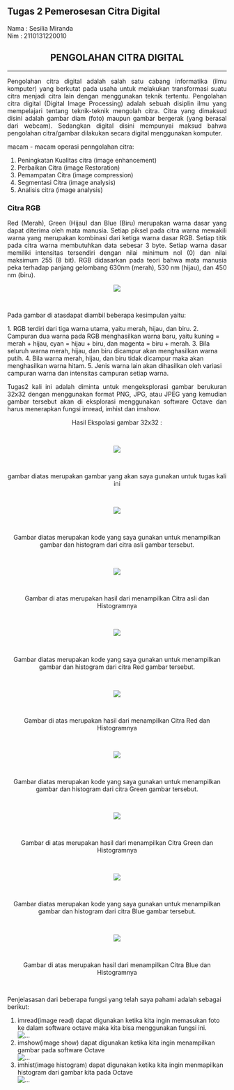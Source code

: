 ## Tugas 2 Pemerosesan Citra Digital
Nama   : Sesilia Miranda<br>
Nim    : 2110131220010


<h2 align="center">PENGOLAHAN CITRA DIGITAL</h2>
<hr>

<p align = "justify">Pengolahan citra digital adalah salah satu cabang informatika (ilmu komputer) yang berkutat pada usaha untuk melakukan transformasi suatu citra menjadi citra lain dengan menggunakan teknik tertentu. Pengolahan citra digital (Digital Image Processing) adalah sebuah disiplin ilmu yang mempelajari tentang teknik-teknik mengolah citra. Citra yang dimaksud disini adalah gambar diam (foto) maupun gambar bergerak (yang berasal dari webcam). Sedangkan digital disini mempunyai maksud bahwa pengolahan citra/gambar dilakukan secara digital menggunakan komputer.</p>

macam - macam operasi penngolahan citra:
1. Peningkatan Kualitas citra (image enhancement)
2. Perbaikan Citra (image Restoration)
3. Pemampatan Citra (image compression)
4. Segmentasi Citra (image analysis)
5. Analisis citra (image analysis)

### Citra RGB
<p align = "justify">Red (Merah), Green (Hijau) dan Blue (Biru) merupakan warna dasar yang dapat diterima oleh mata manusia. Setiap piksel pada citra warna mewakili warna yang merupakan kombinasi dari ketiga warna dasar RGB. Setiap titik pada citra warna membutuhkan data sebesar 3 byte. Setiap warna dasar memiliki intensitas tersendiri dengan nilai minimum nol (0) dan nilai maksimum 255 (8 bit). RGB didasarkan pada teori bahwa mata manusia peka terhadap panjang gelombang 630nm (merah), 530 nm (hijau), dan 450 nm (biru).</p>

<p align = "center"><img src="foto/rgb.PNG"></p><br>

<p align = "justify">Pada gambar di atasdapat diambil beberapa kesimpulan yaitu: </p>
1. RGB terdiri dari tiga warna utama, yaitu merah, hijau, dan biru. 
2. Campuran dua warna pada RGB menghasilkan warna baru, yaitu kuning = merah + hijau, cyan = hijau + biru, dan magenta = biru + merah. 
3. Bila seluruh warna merah, hijau, dan biru dicampur akan menghasilkan warna putih. 
4. Bila warna merah, hijau, dan biru tidak dicampur maka akan menghasilkan warna hitam. 
5. Jenis warna lain akan dihasilkan oleh variasi campuran warna dan intensitas campuran setiap warna.

<p align = "justify">Tugas2 kali ini adalah diminta untuk mengeksplorasi gambar berukuran 32x32 dengan menggunakan format PNG, JPG, atau JPEG yang kemudian gambar tersebut akan di eksplorasi menggunakan software Octave dan harus menerapkan fungsi imread, imhist dan imshow.</p>

<p align = "center">Hasil Ekspolasi gambar 32x32 :</p><br>

<p align = "center"><img src="foto/kucing_garong.jpeg"></p><br>

<p align = "center">gambar diatas merupakan gambar yang akan saya gunakan untuk tugas kali ini</p><br>

<p align = "center"><img src="foto/1.PNG"></p><br>    

<p align = "center">Gambar diatas merupakan kode yang saya gunakan untuk menampilkan gambar dan histogram dari citra asli gambar tersebut.</p><br>

<p align = "center"><img src="foto/2.PNG"></p><br>

<p align = "center">Gambar di atas merupakan hasil dari menampilkan Citra asli dan Histogramnya</p><br>

<p align = "center"><img src="foto/3.PNG"></p><br>

<p align = "center">Gambar diatas merupakan kode yang saya gunakan untuk menampilkan gambar dan histogram dari citra Red gambar tersebut.</p><br>

<p align = "center"><img src="foto/4.PNG"></p><br>

<p align = "center">Gambar di atas merupakan hasil dari menampilkan Citra Red dan Histogramnya</p><br>

<p align = "center"><img src="foto/5.PNG"></p><br>

<p align = "center">Gambar diatas merupakan kode yang saya gunakan untuk menampilkan gambar dan histogram dari citra Green gambar tersebut.</p><br>

<p align = "center"><img src="foto/6.PNG"></p><br>

<p align = "center">Gambar di atas merupakan hasil dari menampilkan Citra Green dan Histogramnya</p><br>

<p align = "center"><img src="foto/7.PNG"></p><br>

<p align = "center">Gambar diatas merupakan kode yang saya gunakan untuk menampilkan gambar dan histogram dari citra Blue gambar tersebut.</p><br>

<p align = "center"><img src="foto/8.PNG"></p><br>

<p align = "center">Gambar di atas merupakan hasil dari menampilkan Citra Blue dan Histogramnya</p><br>

Penjelasasan dari beberapa fungsi yang telah saya pahami adalah sebagai berikut:
1. imread(image read) dapat digunakan ketika kita ingin memasukan foto ke dalam software octave maka kita bisa menggunakan fungsi ini.<br>![...](foto/imread.PNG)
2. imshow(image show) dapat digunakan ketika kita ingin menampilkan gambar pada software Octave<br>![...](foto/imshow.PNG)
3. imhist(image histogram) dapat digunakan ketika kita ingin menmapilkan histogram dari gambar kita pada Octave<br>![...](foto/imhist.PNG)

